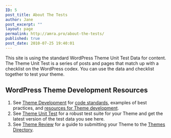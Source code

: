```yaml
---
ID: 5
post_title: About The Tests
author: Jane
post_excerpt: ""
layout: page
permalink: http://amra.pro/about-the-tests/
published: true
post_date: 2010-07-25 19:40:01
---
```

This site is using the standard WordPress Theme Unit Test Data for content. The Theme Unit Test is a series of posts and pages that match up with a checklist on the WordPress codex. You can use the data and checklist together to test your theme.
<h2>WordPress Theme Development Resources</h2>
<ol>
 	<li>See <a href="https://codex.wordpress.org/Theme_Development">Theme Development</a> for <a href="https://codex.wordpress.org/Theme_Development#Code_Standards">code standards</a>, examples of best practices, and <a href="https://codex.wordpress.org/Theme_Development#Resources_and_References">resources for Theme development</a>.</li>
 	<li>See <a href="https://codex.wordpress.org/Theme_Unit_Test">Theme Unit Test</a> for a robust test suite for your Theme and get the latest version of the test data you see here.</li>
 	<li>See <a href="https://codex.wordpress.org/Theme_Review">Theme Review</a> for a guide to submitting your Theme to the <a href="https://wordpress.org/extend/themes/">Themes Directory</a>.</li>
</ol>
&nbsp;